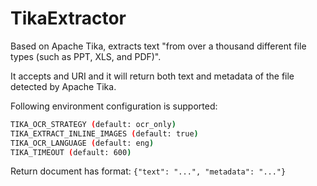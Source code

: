 # TikaExtractor

Based on Apache Tika, extracts text "from over a thousand different file types (such as PPT, XLS, and PDF)".

It accepts and URI and it will return both text and metadata of the file detected by Apache Tika.

Following environment configuration is supported:

```bash
TIKA_OCR_STRATEGY (default: ocr_only)
TIKA_EXTRACT_INLINE_IMAGES (default: true)
TIKA_OCR_LANGUAGE (default: eng)
TIKA_TIMEOUT (default: 600)
```

Return document has format:
`{"text": "...", "metadata": "..."}`
